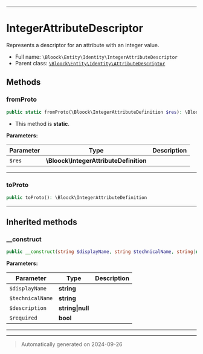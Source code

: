 ***

# IntegerAttributeDescriptor

Represents a descriptor for an attribute with an integer value.



* Full name: `\Bloock\Entity\Identity\IntegerAttributeDescriptor`
* Parent class: [`\Bloock\Entity\Identity\AttributeDescriptor`](./AttributeDescriptor.md)




## Methods


### fromProto



```php
public static fromProto(\Bloock\IntegerAttributeDefinition $res): \Bloock\Entity\Identity\IntegerAttributeDescriptor
```



* This method is **static**.




**Parameters:**

| Parameter | Type | Description |
|-----------|------|-------------|
| `$res` | **\Bloock\IntegerAttributeDefinition** |  |





***

### toProto



```php
public toProto(): \Bloock\IntegerAttributeDefinition
```












***


## Inherited methods


### __construct



```php
public __construct(string $displayName, string $technicalName, string|null $description, bool $required): mixed
```








**Parameters:**

| Parameter | Type | Description |
|-----------|------|-------------|
| `$displayName` | **string** |  |
| `$technicalName` | **string** |  |
| `$description` | **string&#124;null** |  |
| `$required` | **bool** |  |





***


***
> Automatically generated on 2024-09-26
